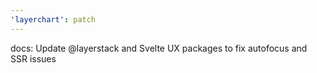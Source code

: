 ```yaml
---
'layerchart': patch
---
```


docs: Update @layerstack and Svelte UX packages to fix autofocus and SSR issues
